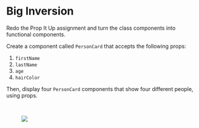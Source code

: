 <div class="module_description active_lesson_with_video ">
									<h1 class="text-center">Big Inversion</h1>
<p>Redo the Prop It Up assignment and turn the class components into functional components.</p>
<p>Create a component called <code>PersonCard</code> that accepts the following props:&nbsp;</p>
<ol><li><code>firstName</code></li><li><code>lastName</code></li><li><code>age</code></li><li><code>hairColor</code></li></ol>
<p>Then, display four <code>PersonCard</code> components that show four different people, using props.</p>
<p><br></p>
<figure class="text-center"><img src="https://s3.amazonaws.com/General_V88/boomyeah2015/codingdojo/curriculum/content/chapter/Untitled_Diagram.png"></figure>

</div>
